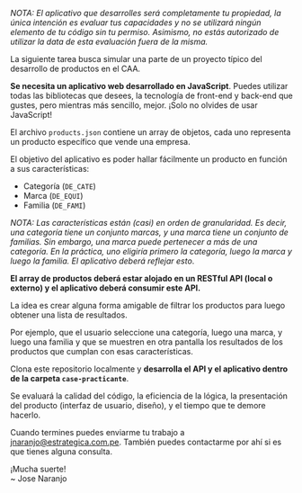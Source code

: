 *NOTA: El aplicativo que desarrolles será completamente tu propiedad, la única intención es evaluar tus capacidades y no se utilizará ningún elemento de tu código sin tu permiso. Asimismo, no estás autorizado de utilizar la data de esta evaluación fuera de la misma.*

La siguiente tarea busca simular una parte de un proyecto típico del desarrollo de productos en el CAA.

**Se necesita un aplicativo web desarrollado en JavaScript**. Puedes utilizar todas las bibliotecas que desees, la tecnología de front-end y back-end que gustes, pero mientras más sencillo, mejor. ¡Solo no olvides de usar JavaScript!

El archivo `products.json` contiene un array de objetos, cada uno representa un producto específico que vende una empresa.

El objetivo del aplicativo es poder hallar fácilmente un producto en función a sus características:

- Categoría (`DE_CATE`)
- Marca (`DE_EQUI`)
- Familia (`DE_FAMI`)

*NOTA: Las características están (casi) en orden de granularidad. Es decir, una categoría tiene un conjunto marcas, y una marca tiene un conjunto de familias. Sin embargo, una marca puede pertenecer a más de una categoría. En la práctica, uno eligiría primero la categoría, luego la marca y luego la familia. El aplicativo deberá reflejar esto*.

**El array de productos deberá estar alojado en un RESTful API (local o externo) y el aplicativo deberá consumir este API.**

La idea es crear alguna forma amigable de filtrar los productos para luego obtener una lista de resultados.

Por ejemplo, que el usuario seleccione una categoría, luego una marca, y luego una familia y que se muestren en otra pantalla los resultados de los productos que cumplan con esas características.

Clona este repositorio localmente y **desarrolla el API y el aplicativo dentro de la carpeta `case-practicante`**.

Se evaluará la calidad del código, la eficiencia de la lógica, la presentación del producto (interfaz de usuario, diseño), y el tiempo que te demore hacerlo.

Cuando termines puedes enviarme tu trabajo a [jnaranjo@estrategica.com.pe](mailto:jnaranjo@estrategica.com.pe). También puedes contactarme por ahí si es que tienes alguna consulta.

¡Mucha suerte!  
~ Jose Naranjo